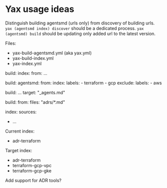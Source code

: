 # Yax usage ideas

Distinguish building agentsmd (urls only) from discovery of building urls. `yax (agentsmd index) discover` should be a dedicated process. `yax (agentsmd) build` should be updating only added url to the latest version. 

Files:
- yax-build-agentsmd.yml (aka yax.yml)
- yax-build-index.yml
- yax-index.yml

build:
  index:
    from:
  ...


build:
  agentsmd:
  from:
    index:
      labels:
      - terraform
      - gcp
    exclude:
      labels:
      - aws 


build:
  ...
  target: "_agents.md"

build:
  from:
    files: "adrs/*.md"


index:
  sources:
  - ...

Current index:
- adr-terraform

Target index:
- adr-terraform
- terraform-gcp-vpc
- terraform-gcp-gke


Add support for ADR tools?